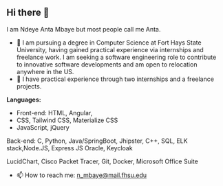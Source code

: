 
## Hi there 👋

I am Ndeye Anta Mbaye but most people call me Anta.

- 🔭 I am pursuing a degree in Computer Science at Fort Hays State University, having gained practical experience via internships and freelance work. I am seeking a software engineering role to contribute to innovative software developments and am open to relocation anywhere in the US.
- 🌱 I have practical experience through two internships and a freelance projects.

**Languages:**
- Front-end: HTML, Angular,
- CSS, Tailwind CSS, Materialize CSS
- JavaScript,  jQuery

Back-end:
C, Python, Java/SpringBoot, Jhipster, C++, SQL, ELK stack,Node.JS, Express JS
Oracle, Keycloak 

LucidChart, Cisco Packet Tracer, Git, Docker, Microsoft Office Suite


- 📫 How to reach me: n_mbaye@mail.fhsu.edu
